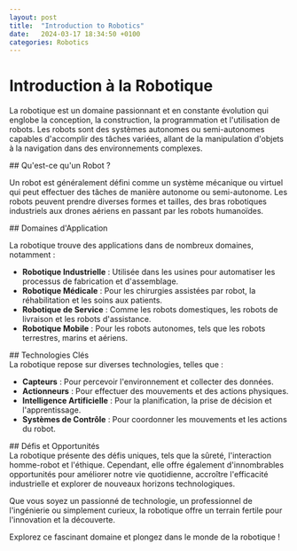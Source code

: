 ```yaml
---
layout: post
title:  "Introduction to Robotics"
date:   2024-03-17 18:34:50 +0100
categories: Robotics
---
```

<link rel="stylesheet" href="https://picorba.github.io/Rapport-veille-technologique/assets/css/theme_dark.css">

# Introduction à la Robotique<div class=texte>

La robotique est un domaine passionnant et en constante évolution qui englobe la conception, la construction, la programmation et l'utilisation de robots. Les robots sont des systèmes autonomes ou semi-autonomes capables d'accomplir des tâches variées, allant de la manipulation d'objets à la navigation dans des environnements complexes.
</div>
## Qu'est-ce qu'un Robot ?<div class=texte>

Un robot est généralement défini comme un système mécanique ou virtuel qui peut effectuer des tâches de manière autonome ou semi-autonome. Les robots peuvent prendre diverses formes et tailles, des bras robotiques industriels aux drones aériens en passant par les robots humanoïdes.
</div>
## Domaines d'Application<div class=texte>

La robotique trouve des applications dans de nombreux domaines, notamment :

- **Robotique Industrielle** : Utilisée dans les usines pour automatiser les processus de fabrication et d'assemblage.
- **Robotique Médicale** : Pour les chirurgies assistées par robot, la réhabilitation et les soins aux patients.
- **Robotique de Service** : Comme les robots domestiques, les robots de livraison et les robots d'assistance.
- **Robotique Mobile** : Pour les robots autonomes, tels que les robots terrestres, marins et aériens.
</div>
## Technologies Clés
<div class=texte>
La robotique repose sur diverses technologies, telles que :

- **Capteurs** : Pour percevoir l'environnement et collecter des données.
- **Actionneurs** : Pour effectuer des mouvements et des actions physiques.
- **Intelligence Artificielle** : Pour la planification, la prise de décision et l'apprentissage.
- **Systèmes de Contrôle** : Pour coordonner les mouvements et les actions du robot.
</div>
## Défis et Opportunités
<div class=texte>
La robotique présente des défis uniques, tels que la sûreté, l'interaction homme-robot et l'éthique. Cependant, elle offre également d'innombrables opportunités pour améliorer notre vie quotidienne, accroître l'efficacité industrielle et explorer de nouveaux horizons technologiques.

Que vous soyez un passionné de technologie, un professionnel de l'ingénierie ou simplement curieux, la robotique offre un terrain fertile pour l'innovation et la découverte.

Explorez ce fascinant domaine et plongez dans le monde de la robotique !
</div>